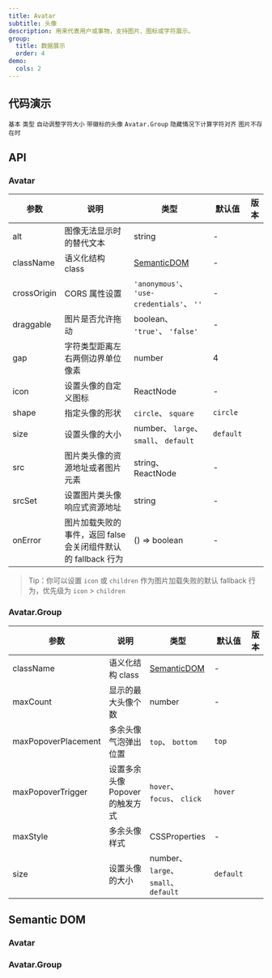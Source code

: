 ```yaml
---
title: Avatar
subtitle: 头像
description: 用来代表用户或事物，支持图片、图标或字符展示。
group:
  title: 数据展示
  order: 4
demo:
  cols: 2
---
```


## 代码演示

<!-- prettier-ignore -->
<code src="./demo/basic.tsx">基本</code>
<code src="./demo/type.tsx">类型</code>
<code src="./demo/dynamic.tsx">自动调整字符大小</code>
<code src="./demo/badge.tsx">带徽标的头像</code>
<code src="./demo/group.tsx">Avatar.Group</code>
<code src="./demo/toggle.tsx" debug>隐藏情况下计算字符对齐</code>
<code src="./demo/fallback.tsx" debug>图片不存在时</code>

## API

### Avatar

| 参数 | 说明 | 类型 | 默认值 | 版本 |
| --- | --- | --- | --- | --- |
| alt | 图像无法显示时的替代文本 | string | - |  |
| className | 语义化结构 class | [SemanticDOM](#avatar-1) | - |  |
| crossOrigin | CORS 属性设置 | `'anonymous'`、 `'use-credentials'`、 `''` | - |  |
| draggable | 图片是否允许拖动 | boolean、 `'true'`、 `'false'` | - |  |
| gap | 字符类型距离左右两侧边界单位像素 | number | 4 |  |
| icon | 设置头像的自定义图标 | ReactNode | - |  |
| shape | 指定头像的形状 | `circle`、 `square` | `circle` |  |
| size | 设置头像的大小 | number、 `large`、 `small`、 `default` | `default` |  |
| src | 图片类头像的资源地址或者图片元素 | string、 ReactNode | - |  |
| srcSet | 设置图片类头像响应式资源地址 | string | - |  |
| onError | 图片加载失败的事件，返回 false 会关闭组件默认的 fallback 行为 | () => boolean | - |  |

> Tip：你可以设置 `icon` 或 `children` 作为图片加载失败的默认 fallback 行为，优先级为 `icon` > `children`

### Avatar.Group

| 参数 | 说明 | 类型 | 默认值 | 版本 |
| --- | --- | --- | --- | --- |
| className | 语义化结构 class | [SemanticDOM](#avatargroup-1) | - |  |
| maxCount | 显示的最大头像个数 | number | - |  |
| maxPopoverPlacement | 多余头像气泡弹出位置 | `top`、 `bottom` | `top` |  |
| maxPopoverTrigger | 设置多余头像 Popover 的触发方式 | `hover`、 `focus`、 `click` | `hover` |  |
| maxStyle | 多余头像样式 | CSSProperties | - |  |
| size | 设置头像的大小 | number、 `large`、 `small`、 `default` | `default` |  |

## Semantic DOM

### Avatar

<code src="./demo/_semantic_basic.tsx" simplify></code>

### Avatar.Group

<code src="./demo/_semantic_group.tsx" simplify></code>
